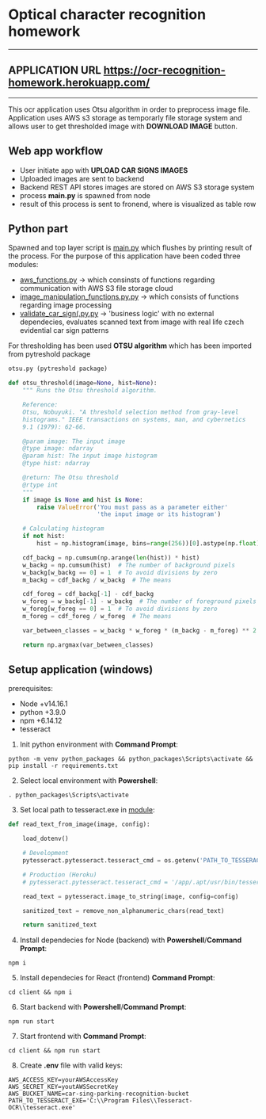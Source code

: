 
# Optical character recognition homework
*************************************************
## APPLICATION URL https://ocr-recognition-homework.herokuapp.com/
*************************************************

This ocr application uses Otsu algorithm in order to preprocess image file. Application uses AWS s3 storage as temporarly file storage system and allows user to get thresholded image with **DOWNLOAD IMAGE** button.

## Web app workflow

* User initiate app with **UPLOAD CAR SIGNS IMAGES**
* Uploaded images are sent to backend
* Backend REST API stores images are stored on AWS S3 storage system
* process **main.py** is spawned from node
* result of this process is sent to fronend, where is visualized as table row

## Python part

Spawned and top layer script is [main.py](https://github.com/Jurajzovinec/homework-nemocnica-one/blob/master/python_app_modules/image_manipulation_functions.py) which flushes by printing result of the process. For the purpose of this application have been coded three modules:

* [aws_functions.py](https://github.com/Jurajzovinec/homework-nemocnica-one/blob/master/python_app_modules/aws_functions.py) -> which consinsts of functions regarding communication with AWS S3 file storage cloud
* [image_manipulation_functions.py.py](https://github.com/Jurajzovinec/homework-nemocnica-one/blob/master/python_app_modules/image_manipulation_functions.py) -> which consists of functions regarding image processing
* [validate_car_sign(.py.py](https://github.com/Jurajzovinec/homework-nemocnica-one/blob/master/python_app_modules/validate_car_sign.py) -> 'business logic' with no external dependecies, evaluates scanned text from image with real life czech evidential car sign patterns

For thresholding has been used **OTSU algorithm** which has been imported from pytreshold package

```python
otsu.py (pytreshold package)

def otsu_threshold(image=None, hist=None):
    """ Runs the Otsu threshold algorithm.

    Reference:
    Otsu, Nobuyuki. "A threshold selection method from gray-level
    histograms." IEEE transactions on systems, man, and cybernetics
    9.1 (1979): 62-66.

    @param image: The input image
    @type image: ndarray
    @param hist: The input image histogram
    @type hist: ndarray

    @return: The Otsu threshold
    @rtype int
    """
    if image is None and hist is None:
        raise ValueError('You must pass as a parameter either'
                         'the input image or its histogram')

    # Calculating histogram
    if not hist:
        hist = np.histogram(image, bins=range(256))[0].astype(np.float)

    cdf_backg = np.cumsum(np.arange(len(hist)) * hist)
    w_backg = np.cumsum(hist)  # The number of background pixels
    w_backg[w_backg == 0] = 1  # To avoid divisions by zero
    m_backg = cdf_backg / w_backg  # The means

    cdf_foreg = cdf_backg[-1] - cdf_backg
    w_foreg = w_backg[-1] - w_backg  # The number of foreground pixels
    w_foreg[w_foreg == 0] = 1  # To avoid divisions by zero
    m_foreg = cdf_foreg / w_foreg  # The means

    var_between_classes = w_backg * w_foreg * (m_backg - m_foreg) ** 2

    return np.argmax(var_between_classes)
```

## Setup application (windows)

prerequisites:
* Node +v14.16.1
* python +3.9.0
* npm +6.14.12
* tesseract

1. Init python environment with **Command Prompt**:

```text
python -m venv python_packages && python_packages\Scripts\activate && pip install -r requirements.txt
```

2. Select local environment with **Powershell**: 

```text
. python_packages\Scripts\activate
```

3. Set local path to tesseract.exe in [module](https://github.com/Jurajzovinec/homework-nemocnica-one/blob/master/python_app_modules/image_manipulation_functions.py):

```python
def read_text_from_image(image, config):

    load_dotenv()

    # Development
    pytesseract.pytesseract.tesseract_cmd = os.getenv('PATH_TO_TESSERACT_EXE')

    # Production (Heroku)
    # pytesseract.pytesseract.tesseract_cmd = '/app/.apt/usr/bin/tesseract'

    read_text = pytesseract.image_to_string(image, config=config)

    sanitized_text = remove_non_alphanumeric_chars(read_text)

    return sanitized_text
```

4. Install dependecies for Node (backend) with **Powershell**/**Command Prompt**:

```text
npm i
```

5. Install dependecies for React (frontend) **Command Prompt**:

```text
cd client && npm i
```

6. Start backend with **Powershell**/**Command Prompt**:

```text
npm run start
```

7. Start frontend with **Command Prompt**:

```text
cd client && npm run start
```

8. Create **.env** file with valid keys:

```text
AWS_ACCESS_KEY=yourAWSAccessKey
AWS_SECRET_KEY=youtAWSSecretKey
AWS_BUCKET_NAME=car-sing-parking-recognition-bucket
PATH_TO_TESSERACT_EXE='C:\\Program Files\\Tesseract-OCR\\tesseract.exe'
```
